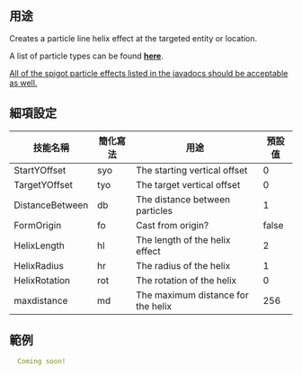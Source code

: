 ## 用途 
Creates a particle line helix effect at the targeted entity or location.

A list of particle types can be found **[here](/skills/effects/particles/types)**. 

[All of the spigot particle effects listed in the javadocs should be acceptable as well.](https://hub.spigotmc.org/javadocs/spigot/org/bukkit/Particle.html)

## 細項設定

| 技能名稱 | 簡化寫法| 用途 | 預設值 |
|-----------|-----------|----------------------------------------------------------------------|---------|
| StartYOffset  | syo | The starting vertical offset| 0 |
| TargetYOffset  | tyo | The target vertical offset | 0 |
| DistanceBetween   | db  | The distance between particles| 1 |
| FormOrigin| fo  | Cast from origin?| false |
| HelixLength   | hl| The length of the helix effect| 2 |
| HelixRadius   | hr| The radius of the helix  | 1 |
| HelixRotation   | rot | The rotation of the helix   | 0 |
| maxdistance   | md| The maximum distance for the helix  | 256 |


## 範例
```yaml
  Coming soon!
```